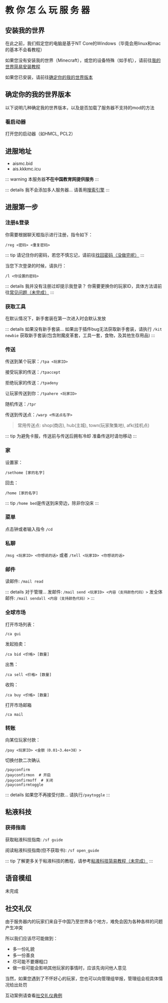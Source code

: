 # 教 你 怎 么 玩 服 务 器

## 安装我的世界

在此之前，我们假定您的电脑是基于NT Core的Windows（毕竟会用linux和mac的基本不会看教程）

如果您没有安装我的世界（Minecraft），或您的设备特殊（如手机），请前往[我的世界简易安装教程](../install-minecraft/)

如果您已安装，请前往[确定你的我的世界版本](#确定你的我的世界版本)

## 确定你的我的世界版本

以下说明几种确定我的世界版本，以及是否加载了服务器不支持的mod的方法

### 看启动器

打开您的启动器（如HMCL, PCL2）

## 进服地址

- aismc.bid
- ais.kkkmc.icu

::: warning
本服务器**不在中国教育网提供服务**
:::

::: details 我不会添加多人服务器...
请善用<a href="javascript:seeerbaidu('我的世界%20添加多人服务器')">搜索引擎</a>
:::

## 进服第一步

### 注册&登录

你需要根据聊天框指示进行注册，指令如下：

```plain
/reg <密码> <重复密码>
```

::: tip
请记住你的密码，若您不慎忘记，请前往[找回密码（没做完呢）](../../README.md)
:::

当您下次登录的时候，请执行：

```plain
/l <你设置的密码>
```

::: details 我并没有注册过却提示我登录？
你需要更换你的玩家ID，具体方法请前往[常见问题（未完成）](../faq/)
:::

### 获取工具

在默认情况下，新手套装在第一次进入时会默认发放

::: details 如果没有新手套装...
如果出于插件bug无法获取新手套装，请执行
`/kit newbie`
获取新手套装(包含附魔皮革套，工具一套，食物，及其他生存用品)
:::

### 传送

传送到某个玩家：`/tpa <玩家ID>`

接受玩家的传送：`/tpaccept`

拒绝玩家的传送：`/tpadeny`

让玩家传送到你：`/tpahere <玩家ID>`

随机传送：`/tpr`

传送到传送点：`/warp <传送点名字>`

> 常用传送点: shop(商店), hub(主城), town(玩家聚集地), afk(挂机点)

::: tip
为避免卡服，传送前与传送后拥有冷却 准备传送时请勿移动
:::

### 家

设置家：

```plain
/sethome [家的名字]
```

回去：

```plain
/home [家的名字]
```

::: tip
`/home bed`是传送到床旁边，除非你没床
:::

### 菜单

点击钟或者输入指令 `/cd`

### 私聊

`/msg <玩家ID> <你想说的话>` 或者 `/tell <玩家ID> <你想说的话>`

### 邮件

读邮件: `/mail read`

::: details 对于管理...
发邮件: `/mail send <玩家ID> <内容（支持颜色代码）>`
发全体邮件: `/mail sendall <内容（支持颜色代码）>`
:::

### 全球市场

打开市场列表：

```plain
/ca gui
```

发起拍卖：

```plain
/ca bid <价格> [数量]
```

出售：

```plain
/ca sell <价格> [数量]
```

收购：

```plain
/ca buy <价格> [数量]
```

打开市场邮箱

```plain
/ca mail
```

### 转账

向某位玩家付款：

```plain
/pay <玩家ID> <金额（0.01~3.4e+38）>
```

切换付款二次确认

```plain
/payconfirm
/payconfirmon  # 开启
/payconfirmoff  # 关闭
/payconfirmtoggle
```

::: details 如果您不再接受付款...
请执行`/paytoggle`
:::

## 粘液科技

### 获得指南

获取粘液科技指南: `/sf guide`

阅读粘液科技指南(但不获取书): `/sf open_guide`

::: tip
了解更多关于粘液科技的教程，请参考[粘液科技简易教程（未完成）](../slimefun/)
:::

## 语音模组

未完成

## 社交礼仪

由于服务器内的玩家们来自于中国乃至世界各个地方，难免会因为各种各样的问题产生冲突

所以我们应该尽可能做到：

- 多一份礼貌
- 多一份善良
- 尽可能不要爆粗口
- 做一些可能会影响其他玩家的事情时，应该先询问他人意见

当然，如果您遇到了不怀好心的玩家，您也可以向管理组举报，管理组会视具体情况给出处罚

互动案例请查看[社交礼仪典例](./social-example/)

